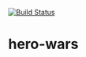 [![Build Status](https://travis-ci.org/andrei3131/hero-wars.svg?branch=master)](https://travis-ci.org/andrei3131/hero-wars)

# hero-wars